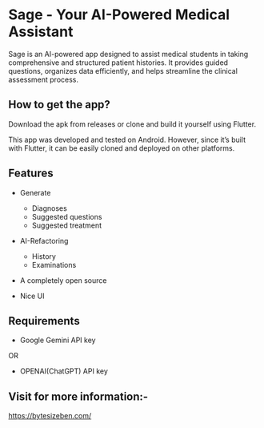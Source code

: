 # **Sage - Your AI-Powered Medical Assistant**

Sage is an AI-powered app designed to assist medical students in taking comprehensive and structured patient histories. It provides guided questions, organizes data efficiently, and helps streamline the clinical assessment process.

## How to get the app?

Download the apk from releases or clone and build it yourself using Flutter.

This app was developed and tested on Android. However, since it’s built with Flutter, it can be easily cloned and deployed on other platforms.

## Features

- Generate
    - Diagnoses
    - Suggested questions
    - Suggested treatment

- AI-Refactoring
    - History
    - Examinations

- A completely open source
- Nice UI

## Requirements

- Google Gemini API key

OR

- OPENAI(ChatGPT) API key

## Visit for more information:-

https://bytesizeben.com/